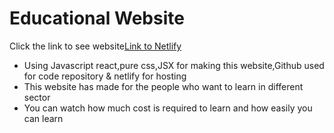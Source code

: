 # Educational Website
Click the link to see website[Link to Netlify ](https://practical-agnesi-1f83b7.netlify.app/home)

- Using Javascript react,pure css,JSX for making this website,Github used for code repository & netlify for hosting
- This website has made for the people who want to learn in different sector
- You can watch how much cost is required to learn and how easily you can learn
<!-- ?edit of readme file -->



